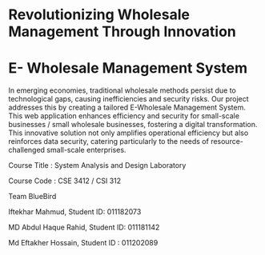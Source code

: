# Revolutionizing Wholesale Management Through Innovation
# E- Wholesale Management System


In emerging economies, traditional wholesale methods persist due to technological gaps, causing
inefficiencies and security risks. Our project addresses this by creating a tailored E-Wholesale
Management System. This web application enhances efficiency and security for small-scale businesses /
small wholesale businesses, fostering a digital transformation. This innovative solution not only
amplifies operational efficiency but also reinforces data security, catering particularly to the needs of
resource-challenged small-scale enterprises.


Course Title : System Analysis and Design Laboratory

Course Code : CSE 3412 / CSI 312




Team BlueBird

Iftekhar Mahmud, Student ID: 011182073

MD Abdul Haque Rahid, Student ID: 011181142

Md Eftakher Hossain, Student ID : 011202089





